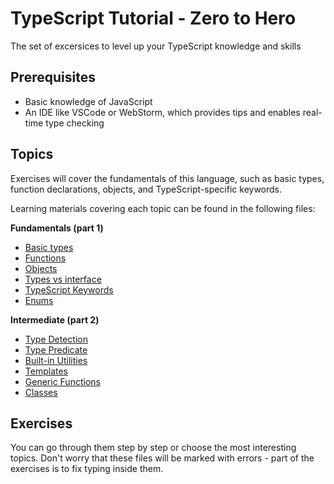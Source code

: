 # TypeScript Tutorial - Zero to Hero

The set of excersices to level up your TypeScript knowledge and skills

## Prerequisites

- Basic knowledge of JavaScript
- An IDE like VSCode or WebStorm, which provides tips and enables real-time type checking

## Topics

Exercises will cover the fundamentals of this language, such as basic types, function declarations, objects, and TypeScript-specific keywords.

Learning materials covering each topic can be found in the following files:

**Fundamentals (part 1)**

- [Basic types](part-1-fundamentals/1-1-basic-types/README.md)
- [Functions](part-1-fundamentals/1-2-functions/README.md)
- [Objects](part-1-fundamentals/1-3-objects/README.md)
- [Types vs interface](part-1-fundamentals/1-4-types-vs-interface/README.md)
- [TypeScript Keywords](part-1-fundamentals/1-5-ts-keywords/README.md)
- [Enums](part-1-fundamentals/1-6-enums/README.md)

**Intermediate (part 2)**

- [Type Detection](part-2-intermediate/2-1-type-detection/README.md)
- [Type Predicate](part-2-intermediate/2-2-type-predicate/README.md)
- [Built-in Utilities](part-2-intermediate/2-3-utility-types/README.md)
- [Templates](part-2-intermediate/2-4-templates/README.md)
- [Generic Functions](part-2-intermediate/2-5-generic-functions/README.md)
- [Classes](part-2-intermediate/2-6-classes/README.md)

## Exercises

You can go through them step by step or choose the most interesting topics. Don't worry that these files will be marked with errors - part of the exercises is to fix typing inside them.
